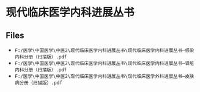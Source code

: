 # 现代临床医学内科进展丛书

## Files

- `F:/医学\中国医学\中医2\现代临床医学内科进展丛书\现代临床医学内科进展丛书—感染内科分册（扫描版）.pdf`
- `F:/医学\中国医学\中医2\现代临床医学内科进展丛书\现代临床医学内科进展丛书—肾脏内科分册（扫描版）.pdf`
- `F:/医学\中国医学\中医2\现代临床医学内科进展丛书\现代临床医学外科进展丛书—皮肤病分册（扫描版）.pdf`
